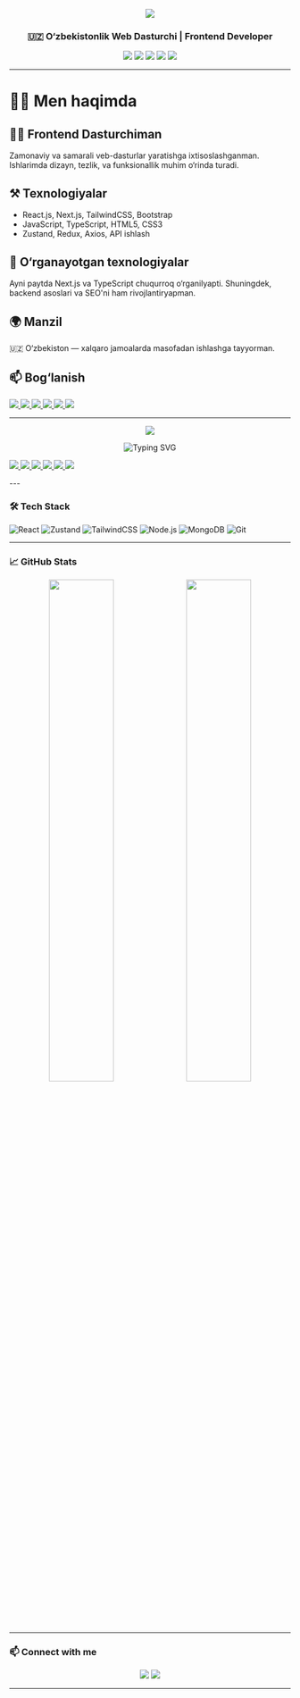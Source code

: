 <!-- Profil banner uchun (agar rasm qo‘shmoqchi bo‘lsangiz) -->
<p align="center">
 <p align="center">
  <img
    src="https://capsule-render.vercel.app/api?type=waving&color=0:6EE7B7,100:3B82F6&height=200&section=header&text=Assalomu-alekum,%20Men%20Axadjon!&fontSize=40&fontAlign=50&fontColor=ffffff&font=Fira+Code"
  />
</p>
</p>

<h3 align="center">🇺🇿 O‘zbekistonlik Web Dasturchi | Frontend Developer</h3>

<p align="center">
  <img src="https://img.shields.io/badge/React-20232A?style=for-the-badge&logo=react&logoColor=61DAFB"/>
  <img src="https://img.shields.io/badge/Next.js-000000?style=for-the-badge&logo=nextdotjs&logoColor=ffffff"/>
  <img src="https://img.shields.io/badge/TailwindCSS-38B2AC?style=for-the-badge&logo=tailwind-css&logoColor=white"/>
  <img src="https://img.shields.io/badge/JavaScript-F7DF1E?style=for-the-badge&logo=javascript&logoColor=black"/>
  <img src="https://img.shields.io/badge/TypeScript-3178C6?style=for-the-badge&logo=typescript&logoColor=white"/>
</p>

---

# 🙋‍♂️ Men haqimda

## 🧑‍💻 Frontend Dasturchiman  
Zamonaviy va samarali veb-dasturlar yaratishga ixtisoslashganman. Ishlarimda dizayn, tezlik, va funksionallik muhim o‘rinda turadi.

## ⚒️ Texnologiyalar  
- React.js, Next.js, TailwindCSS, Bootstrap  
- JavaScript, TypeScript, HTML5, CSS3  
- Zustand, Redux, Axios, API ishlash

## 🧠 O‘rganayotgan texnologiyalar  
Ayni paytda Next.js va TypeScript chuqurroq o‘rganilyapti. Shuningdek, backend asoslari va SEO'ni ham rivojlantiryapman.

## 🌍 Manzil  
🇺🇿 O‘zbekiston — xalqaro jamoalarda masofadan ishlashga tayyorman.

## 📫 Bog‘lanish  
<p align="start">
  <!-- Telegram -->
  <a href="https://t.me/akhii_571" target="_blank">
    <img src="https://img.shields.io/badge/Telegram-2CA5E0?style=for-the-badge&logo=telegram&logoColor=white" />
  </a>

  <!-- Gmail -->
  <a href="mailto:axadjonmannonov18@gmail.com" target="_blank">
    <img src="https://img.shields.io/badge/Gmail-D14836?style=for-the-badge&logo=gmail&logoColor=white" />
  </a>

  <!-- GitHub -->
  <a href="https://github.com/axadjon18" target="_blank">
    <img src="https://img.shields.io/badge/GitHub-181717?style=for-the-badge&logo=github&logoColor=white" />
  </a>

  <!-- LinkedIn -->
  <a href="https://www.linkedin.com/in/axadjon-mannonov-231027328" target="_blank">
    <img src="https://img.shields.io/badge/LinkedIn-0077B5?style=for-the-badge&logo=linkedin&logoColor=white" />
  </a>

  <!-- Instagram -->
  <a href="https://instagram.com/akhadjon.571" target="_blank">
    <img src="https://img.shields.io/badge/Instagram-E4405F?style=for-the-badge&logo=instagram&logoColor=white" />
  </a>

  <!-- Twitter / X -->
  <a href="https://x.com/akhadjon571" target="_blank">
    <img src="https://img.shields.io/badge/X-000000?style=for-the-badge&logo=x&logoColor=white" />
  </a>
</p>

---

<p align="center">
  <img src="https://github-readme-stats.vercel.app/api?username=axadjon18&show_icons=true&theme=radical&border_radius=10&hide=issues" />
</p>
 
 
 
 
 
 
 
 
 
 <p align="center">
  <img src="https://readme-typing-svg.demolab.com/?lines=Full-stack+developer;React+%7C+Node.js+%7C+MongoDB;Clean+Code+Lover;Always+Learning..." alt="Typing SVG" />
</p>


<p align="start">
  <!-- Telegram -->
  <a href="https://t.me/akhii_571" target="_blank">
    <img src="https://img.shields.io/badge/Telegram-2CA5E0?style=for-the-badge&logo=telegram&logoColor=white" />
  </a>

  <!-- Gmail -->
  <a href="mailto:axadjonmannonov18@gmail.com" target="_blank">
    <img src="https://img.shields.io/badge/Gmail-D14836?style=for-the-badge&logo=gmail&logoColor=white" />
  </a>

  <!-- GitHub -->
  <a href="https://github.com/axadjon18" target="_blank">
    <img src="https://img.shields.io/badge/GitHub-181717?style=for-the-badge&logo=github&logoColor=white" />
  </a>

  <!-- LinkedIn -->
  <a href="https://www.linkedin.com/in/YOUR_USERNAME" target="_blank">
    <img src="https://img.shields.io/badge/LinkedIn-0077B5?style=for-the-badge&logo=linkedin&logoColor=white" />
  </a>

  <!-- Instagram -->
  <a href="https://instagram.com/YOUR_USERNAME" target="_blank">
    <img src="https://img.shields.io/badge/Instagram-E4405F?style=for-the-badge&logo=instagram&logoColor=white" />
  </a>

  <!-- Twitter / X -->
  <a href="https://x.com/YOUR_USERNAME" target="_blank">
    <img src="https://img.shields.io/badge/X-000000?style=for-the-badge&logo=x&logoColor=white" />
  </a>
</p>
---

### 🛠️ Tech Stack
![React](https://img.shields.io/badge/React-20232A?style=for-the-badge&logo=react&logoColor=61DAFB)
![Zustand](https://img.shields.io/badge/Zustand-%2320232a?style=for-the-badge&logo=zoo&logoColor=white)
![TailwindCSS](https://img.shields.io/badge/TailwindCSS-%2338B2AC?style=for-the-badge&logo=tailwind-css&logoColor=white)
![Node.js](https://img.shields.io/badge/Node.js-%23339933?style=for-the-badge&logo=nodedotjs&logoColor=white)
![MongoDB](https://img.shields.io/badge/MongoDB-%2347A248?style=for-the-badge&logo=mongodb&logoColor=white)
![Git](https://img.shields.io/badge/Git-%23F05032?style=for-the-badge&logo=git&logoColor=white)

---

### 📈 GitHub Stats
<p align="center">
  <img src="https://github-readme-stats.vercel.app/api?username=axadjon18&show_icons=true&theme=tokyonight" width="48%" />
  <img src="https://github-readme-streak-stats.herokuapp.com/?user=axadjon18&theme=tokyonight" width="48%" />
</p>

---

### 📫 Connect with me
<p align="center">
  <a href="https://t.me/akhii_571"><img src="https://img.shields.io/badge/Telegram-2CA5E0?style=for-the-badge&logo=telegram&logoColor=white" /></a>
  <a href="mailto:axadjonmannonov18@gmailcom"><img src="https://img.shields.io/badge/Email-D14836?style=for-the-badge&logo=gmail&logoColor=white" /></a>
</p>

---

